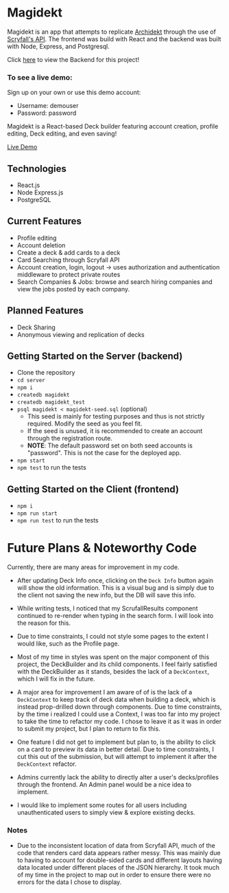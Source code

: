 
# Magidekt

Magidekt is an app that attempts to replicate [Archidekt](https://archidekt.com/ "Archidekt") through the use of [Scryfall's API](https://scryfall.com/docs/api "Scryfall API"). The frontend was build with React and the backend was built with Node, Express, and Postgresql.

Click [here](https://github.com/jvill171/magidekt-backend "Magidekt (backend)")  to view the Backend for this project!

### To see a live demo: 
Sign up on your own or use this demo account:

* Username: demouser
* Password: password

Magidekt is a React-based Deck builder featuring account creation, profile editing, Deck editing, and even saving!

 [Live Demo](https://magidekt.surge.sh/ "Magidekt")  

## Technologies
* React.js
* Node Express.js
* PostgreSQL

## Current Features
* Profile editing
* Account deletion
* Create a deck & add cards to a deck
* Card Searching through Scryfall API
* Account creation, login, logout -> uses authorization and authentication middleware to protect private routes
* Search Companies & Jobs: browse and search hiring companies and view the jobs posted by each company.

## Planned Features
* Deck Sharing
* Anonymous viewing and replication of decks

## Getting Started on the Server (backend)
* Clone the repository
* `cd server`
* `npm i`
* `createdb magidekt`
* `createdb magidekt_test`
* `psql magidekt < magidekt-seed.sql` (optional)
    * This seed is mainly for testing purposes and thus is not strictly required. Modify the seed as you feel fit.
    * If the seed is unused, it is recommended to create an account through the registration route.
    * **NOTE**: The default password set on both seed accounts is "password". This is not the case for the deployed app.
* `npm start`
* `npm test` to run the tests

## Getting Started on the Client (frontend)
* `npm i`
* `npm run start`
* `npm run test` to run the tests

# Future Plans & Noteworthy Code
Currently, there are many areas for improvement in my code.

* After updating Deck Info once, clicking on the `Deck Info` button again will show the old information. This is a visual bug and is simply due to the client not saving the new info, but the DB will save this info.

* While writing tests, I noticed that my ScrufallResults component continued to re-render when typing in the search form. I will look into the reason for this.

* Due to time constraints, I could not style some pages to the extent I would like, such as the Profile page.

* Most of my time in styles was spent on the major component of this project, the DeckBuilder and its child components. I feel fairly satisfied with the DeckBuilder as it stands, besides the lack of a `DeckContext`, which I will fix in the future.

* A major area for improvement I am aware of of is the lack of a `DeckContext` to keep track of deck data when building a deck, which is instead prop-drilled down through components. Due to time constraints, by the time i realized I could use a Context, I was too far into my project to take the time to refactor my code. I chose to leave it as it was in order to submit my project, but I plan to return to fix this.

* One feature I did not get to implement but plan to, is the ability to click on a card to preview its data in better detail. Due to time constraints, I cut this out of the submission, but will attempt to implement it after the `DeckContext` refactor.

* Admins currently lack the ability to directly alter a user's decks/profiles through the frontend. An Admin panel would be a nice idea to implement.

* I would like to implement some routes for all users including unauthenticated users to simply view & explore existing decks.

### Notes
* Due to the inconsistent location of data from Scryfall API, much of the code that renders card data appears rather messy. This was mainly due to having to account for double-sided cards and different layouts having data located under different places of the JSON hierarchy. It took much of my time in the project to map out in order to ensure there were no errors for the data I chose to display.